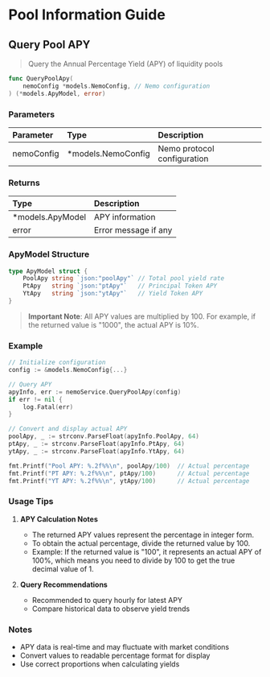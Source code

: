 # Pool Information Guide

## Query Pool APY
> Query the Annual Percentage Yield (APY) of liquidity pools

```go
func QueryPoolApy(
    nemoConfig *models.NemoConfig, // Nemo configuration
) (*models.ApyModel, error)
```

### Parameters
| Parameter | Type | Description |
|:----------|:-----|:------------|
| nemoConfig | *models.NemoConfig | Nemo protocol configuration |

### Returns
| Type | Description |
|:-----|:------------|
| *models.ApyModel | APY information |
| error | Error message if any |

### ApyModel Structure
```go
type ApyModel struct {
    PoolApy string `json:"poolApy"` // Total pool yield rate
    PtApy   string `json:"ptApy"`   // Principal Token APY
    YtApy   string `json:"ytApy"`   // Yield Token APY
}
```

> **Important Note**: All APY values are multiplied by 100. For example, if the returned value is "1000", the actual APY is 10%.

### Example
```go
// Initialize configuration
config := &models.NemoConfig{...}

// Query APY
apyInfo, err := nemoService.QueryPoolApy(config)
if err != nil {
    log.Fatal(err)
}

// Convert and display actual APY
poolApy, _ := strconv.ParseFloat(apyInfo.PoolApy, 64)
ptApy, _ := strconv.ParseFloat(apyInfo.PtApy, 64)
ytApy, _ := strconv.ParseFloat(apyInfo.YtApy, 64)

fmt.Printf("Pool APY: %.2f%%\n", poolApy/100)  // Actual percentage
fmt.Printf("PT APY: %.2f%%\n", ptApy/100)      // Actual percentage
fmt.Printf("YT APY: %.2f%%\n", ytApy/100)      // Actual percentage
```

### Usage Tips

1. **APY Calculation Notes**
    - The returned APY values represent the percentage in integer form.
    - To obtain the actual percentage, divide the returned value by 100.
    - Example: If the returned value is "100", it represents an actual APY of 100%, which means you need to divide by 100 to get the true decimal value of 1.

2. **Query Recommendations**
    - Recommended to query hourly for latest APY
    - Compare historical data to observe yield trends

### Notes
- APY data is real-time and may fluctuate with market conditions
- Convert values to readable percentage format for display
- Use correct proportions when calculating yields